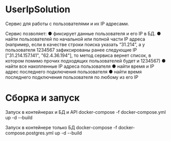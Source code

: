 ﻿# UserIpSolution

Сервис для работы с пользователями и их IP адресами.

Сервис позволяет:
●	фиксирует данные пользователя и его IP в БД.
●	найти пользователей по начальной или полной части IP адреса (например, если в качестве строки поиска указать “31.214”, а у пользователя 1234567 зафиксированы ранее следующие IP ["31.214.157.141", "62.4.36.194"], то метод сервиса вернет список, в котором помимо прочих подходящих пользователей будет и 1234567) 
●	найти все накопленные IP адреса пользователя 
●	найти время и IP адрес последнего подключения пользователя
●	найти время последнего подключения пользователя по любому из его IP


# Сборка и запуск

Запуск в контейнерах и БД и API
docker-compose -f docker-compose.yml up -d --build

Запуск в контейнере только БД
docker-compose -f docker-compose.postgres.yml up -d --build

